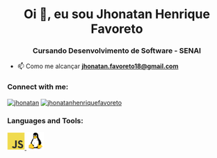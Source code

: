 <h1 align="center">Oi 👋, eu sou Jhonatan Henrique Favoreto</h1>
<h3 align="center">Cursando Desenvolvimento de Software - SENAI</h3>

- 📫 Como me alcançar **jhonatan.favoreto18@gmail.com**

<h3 align="left">Connect with me:</h3>
<p align="left">
<a href="https://dev.to/jhonatan" target="blank"><img align="center" src="https://raw.githubusercontent.com/rahuldkjain/github-profile-readme-generator/master/src/images/icons/Social/devto.svg" alt="jhonatan" height="30" width="40" /></a>
<a href="https://linkedin.com/in/jhonatanhenriquefavoreto" target="blank"><img align="center" src="https://raw.githubusercontent.com/rahuldkjain/github-profile-readme-generator/master/src/images/icons/Social/linked-in-alt.svg" alt="jhonatanhenriquefavoreto" height="30" width="40" /></a>
</p>

<h3 align="left">Languages and Tools:</h3>
<p align="left"> <a href="https://developer.mozilla.org/en-US/docs/Web/JavaScript" target="_blank" rel="noreferrer"> <img src="https://raw.githubusercontent.com/devicons/devicon/master/icons/javascript/javascript-original.svg" alt="javascript" width="40" height="40"/> </a> <a href="https://www.linux.org/" target="_blank" rel="noreferrer"> <img src="https://raw.githubusercontent.com/devicons/devicon/master/icons/linux/linux-original.svg" alt="linux" width="40" height="40"/> </a> </p>

